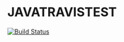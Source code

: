 # JAVATRAVISTEST
[![Build Status](https://travis-ci.com/KoMMet/JAVATRAVISTEST.svg?branch=master)](https://travis-ci.com/KoMMet/JAVATRAVISTEST)
